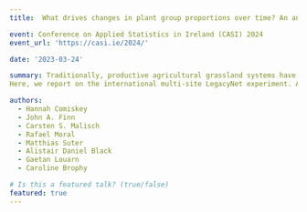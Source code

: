 ```yaml
---
title:  What drives changes in plant group proportions over time? An analysis from an international multi-site grassland experiment.

event: Conference on Applied Statistics in Ireland (CASI) 2024
event_url: 'https://casi.ie/2024/'

date: '2023-03-24'

summary: Traditionally, productive agricultural grassland systems have been sown with a single grass species and managed using a high input of synthetic nitrogen fertiliser, which can be expensive and, when not managed correctly, ecologically harmful. However, recent research has shown that increasing the number of sown species from single-species monocultures to multi-species mixtures (three or more species, including a legume species) can promote yield production and reduce the reliance on fertiliser, thus improving the sustainability of the system. Most research into the relationship between species diversity and a response (such as yield production) in ecosystems has focused on the number of species as the primary driving component of diversity in the ecosystem.  However, the proportions in which species are sown can be a strong driver of responses, in addition to the number. In multi-species mixtures, selecting species from varying plant groups with complementary symbiotic roles within the ecosystem can maximise resource use and increase outputs. While it is possible to control the proportions of different plant groups that are sown, these proportions may change over time as plant species compete against each other and some species or groups may not persist well. It is of interest to know how sown plant diversity and site-specific conditions, such as climate, impact on changes of plant proportions over time.
Here, we report on the international multi-site LegacyNet experiment. At each of the multiple sites, a common field experiment was conducted where the initial sown proportions of up to six grassland species were manipulated across plots. The six species were categorised into three plant groupings, grasses, legumes, and herbs. One objective of the study was to evaluate the dynamics of these plant grouping proportions in yield production over time.  Using a hierarchical Bayesian baseline logit-category model, we assessed how the initial sown species diversity affects the observed functional group proportions in grassland mixtures. This approach captures the complex nature of this experimental dataset, considers the spatial dependencies between sites, and provides an understanding of the drivers of plant groups proportions over time. We found that plant groups tended to remain relatively constant over time (e.g., 18 to 24 months), with estimates from single plant groups having larger associated uncertainty than multi-species mixtures proportions. We evaluated the dynamics of plant group proportions over a gradient of initial sown proportions, highlighting potential trends between different climate types. Lastly, we translated the results of this work into recommendations for future agricultural practices.

authors:
  - Hannah Comiskey
  - John A. Finn
  - Carsten S. Malisch 
  - Rafael Moral
  - Matthias Suter
  - Alistair Daniel Black
  - Gaetan Louarn
  - Caroline Brophy

# Is this a featured talk? (true/false)
featured: true
---
```

